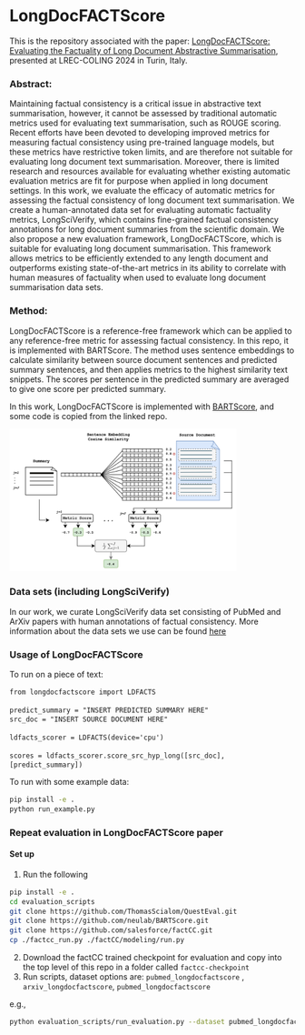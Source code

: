 # LongDocFACTScore

This is the repository associated with the paper: [LongDocFACTScore: Evaluating the Factuality of Long Document Abstractive Summarisation](https://aclanthology.org/2024.lrec-main.941/), presented at LREC-COLING 2024 in Turin, Italy. 


### Abstract:

Maintaining factual consistency is a critical issue in abstractive text summarisation, however, it cannot be assessed by traditional automatic metrics used for evaluating text summarisation, such as ROUGE scoring. Recent efforts have been devoted to developing improved metrics for measuring factual consistency using pre-trained language models, but these metrics have restrictive token limits, and are therefore not suitable for evaluating long document text summarisation. Moreover, there is limited research and resources available for evaluating whether existing automatic evaluation metrics are fit for purpose when applied in long document settings. In this work, we evaluate the efficacy of automatic metrics for assessing the factual consistency of long document text summarisation. We create a human-annotated data set for evaluating automatic factuality metrics, LongSciVerify, which contains fine-grained factual consistency annotations for long document summaries from the scientific domain. We also propose a new evaluation framework, LongDocFACTScore, which is suitable for evaluating long document summarisation. This framework allows metrics to be efficiently extended to any length document and outperforms existing state-of-the-art metrics in its ability to correlate with human measures of factuality when used to evaluate long document summarisation data sets.

### Method:

LongDocFACTScore is a reference-free framework which can be applied to any reference-free metric for assessing factual consistency. In this repo, it is implemented with BARTScore. The method uses sentence embeddings to calculate similarity between source document sentences and predicted summary sentences, and then applies metrics to the highest similarity text snippets. The scores per sentence in the predicted summary are averaged to give one score per predicted summary. 

In this work, LongDocFACTScore is implemented with [BARTScore](https://github.com/neulab/BARTScore), and some code is copied from the linked repo. 

<img src="ldfacts.png" width="400">


### Data sets (including LongSciVerify)

In our work, we curate LongSciVerify data set consisting of PubMed and ArXiv papers with human annotations of factual consistency. More information about the data sets we use can be found [here](./data/README.md)

### Usage of LongDocFACTScore

To run on a piece of text:
```
from longdocfactscore import LDFACTS

predict_summary = "INSERT PREDICTED SUMMARY HERE"
src_doc = "INSERT SOURCE DOCUMENT HERE"

ldfacts_scorer = LDFACTS(device='cpu')

scores = ldfacts_scorer.score_src_hyp_long([src_doc],[predict_summary])
```

To run with some example data:
```bash
pip install -e . 
python run_example.py
```



### Repeat evaluation in LongDocFACTScore paper

#### Set up 

1. Run the following
```bash
pip install -e .
cd evaluation_scripts
git clone https://github.com/ThomasScialom/QuestEval.git
git clone https://github.com/neulab/BARTScore.git
git clone https://github.com/salesforce/factCC.git 
cp ./factcc_run.py ./factCC/modeling/run.py
```
2. Download the factCC trained checkpoint for evaluation and copy into the top level of this repo in a folder called `factcc-checkpoint`
3. Run scripts, dataset options are: `pubmed_longdocfactscore` , `arxiv_longdocfactscore`, `pubmed_longdocfactscore` 

e.g., 

```bash 
python evaluation_scripts/run_evaluation.py --dataset pubmed_longdocfactscore
```

